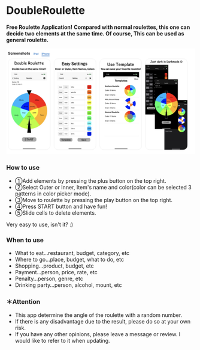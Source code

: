 # DoubleRoulette
**Free Roulette Application!**
**Compared with normal roulettes, this one can decide two elements at the same time. Of course, This can be used as general roulette.**

<img src="Pictures/Screen shots.png" >

### How to use
- ①Add elements by pressing the plus button on the top right.
- ②Select Outer or Inner, Item's name and color(color can be selected 3 patterns in color picker mode).
- ③Move to roulette by pressing the play button on the top right.
- ④Press START button and have fun!
- ⑤Slide cells to delete elements.


Very easy to use, isn't it? :)


### When to use
- What to eat…restaurant, budget, category, etc
- Where to go…place, budget, what to do, etc
- Shopping…product, budget, etc
- Payment…person, price, rate, etc
- Penalty…person, genre, etc
- Drinking party…person, alcohol, mount, etc

### ＊Attention
- This app determine the angle of the roulette with a random number.
- If there is any disadvantage due to the result, please do so at your own risk.
- If you have any other opinions, please leave a message or review. I would like to refer to it when updating.

